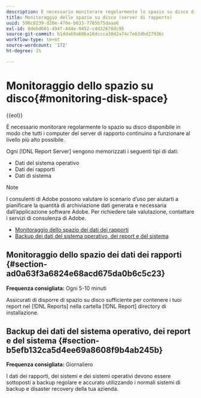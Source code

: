 ```yaml
---
description: È necessario monitorare regolarmente lo spazio su disco disponibile in modo che tutti i computer del server di rapporto continuino a funzionare al livello più alto possibile.
title: Monitoraggio dello spazio su disco (server di rapporto)
uuid: 590c8239-d20e-470e-b633-7785b75daaa6
exl-id: 0debd601-494f-4d4e-9452-c4d32678dc95
source-git-commit: b1dda69a606a16dccca30d2a74c7e63dbd27936c
workflow-type: tm+mt
source-wordcount: '172'
ht-degree: 1%

---
```


# Monitoraggio dello spazio su disco{#monitoring-disk-space}

{{eol}}

È necessario monitorare regolarmente lo spazio su disco disponibile in modo che tutti i computer del server di rapporto continuino a funzionare al livello più alto possibile.

Ogni [!DNL Report Server] vengono memorizzati i seguenti tipi di dati:

* Dati del sistema operativo
* Dati dei rapporti
* Dati di sistema

>[!NOTE]
>
>I consulenti di Adobe possono valutare lo scenario d’uso per aiutarti a pianificare la quantità di archiviazione dati generata e necessaria dall’applicazione software Adobe. Per richiedere tale valutazione, contattare i servizi di consulenza di Adobe.

* [Monitoraggio dello spazio dei dati dei rapporti](../../../home/c-rpt-oview/c-admin-rpt/c-mon-disk-sp.md#section-ad0a63f3a6824e68acd675da0b6c5c23)
* [Backup dei dati del sistema operativo, dei report e del sistema](../../../home/c-rpt-oview/c-admin-rpt/c-mon-disk-sp.md#section-b5efb132ca5d4ee69a8608f9b4ab245b)

## Monitoraggio dello spazio dei dati dei rapporti {#section-ad0a63f3a6824e68acd675da0b6c5c23}

**Frequenza consigliata:** Ogni 5-10 minuti

Assicurati di disporre di spazio su disco sufficiente per contenere i tuoi report nel [!DNL Reports] nella cartella [!DNL Report] directory di installazione.

## Backup dei dati del sistema operativo, dei report e del sistema {#section-b5efb132ca5d4ee69a8608f9b4ab245b}

**Frequenza consigliata:** Giornaliero

I dati dei rapporti, dei sistemi e dei sistemi operativi devono essere sottoposti a backup regolare e accurato utilizzando i normali sistemi di backup e disaster recovery della tua azienda.

